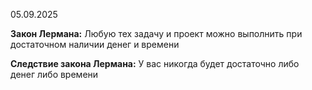05.09.2025

**Закон Лермана:**
Любую тех задачу и проект можно выполнить при достаточном  наличии денег и времени 

**Следствие закона Лермана:** 
У вас никогда будет достаточно либо денег либо времени 




